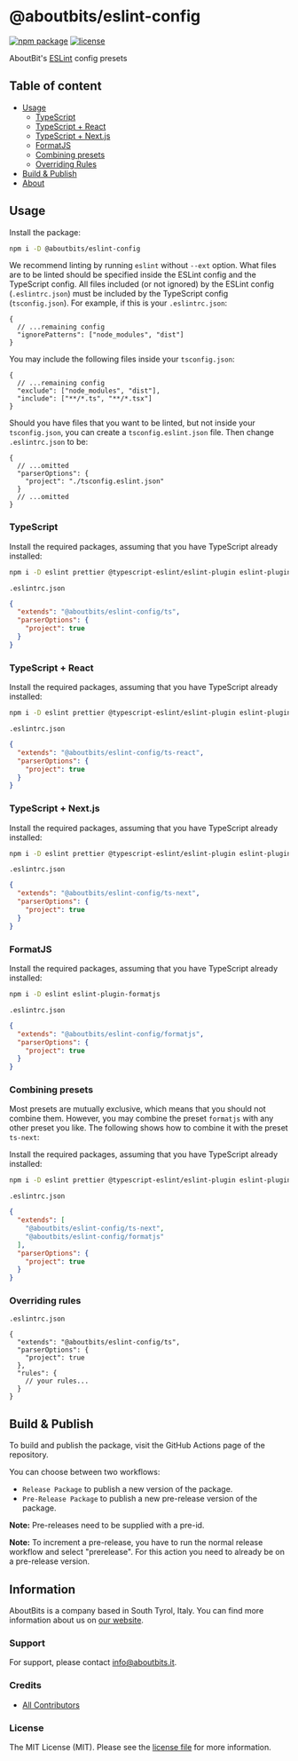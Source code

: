 # @aboutbits/eslint-config

[![npm package](https://badge.fury.io/js/%40aboutbits%2Feslint-config.svg)](https://badge.fury.io/js/%40aboutbits%2Feslint-config)
[![license](https://img.shields.io/github/license/aboutbits/eslint-config)](https://github.com/aboutbits/eslint-config/blob/main/license.md)

AboutBit's [ESLint](https://eslint.org/) config presets

## Table of content

- [Usage](#usage)
  - [TypeScript](#typescript)
  - [TypeScript + React](#typescript--react)
  - [TypeScript + Next.js](#typescript--nextjs)
  - [FormatJS](#formatjs)
  - [Combining presets](#combining-presets)
  - [Overriding Rules](#overriding-rules)
- [Build & Publish](#build--publish)
- [About](#about)

## Usage

Install the package:

```sh
npm i -D @aboutbits/eslint-config
```

We recommend linting by running `eslint` without `--ext` option. What files are to be linted should be specified inside the ESLint config and the TypeScript config.
All files included (or not ignored) by the ESLint config (`.eslintrc.json`) must be included by the TypeScript config (`tsconfig.json`).
For example, if this is your `.eslintrc.json`:

```jsonc
{
  // ...remaining config
  "ignorePatterns": ["node_modules", "dist"]
}
```

You may include the following files inside your `tsconfig.json`:

```jsonc
{
  // ...remaining config
  "exclude": ["node_modules", "dist"],
  "include": ["**/*.ts", "**/*.tsx"]
}
```

Should you have files that you want to be linted, but not inside your `tsconfig.json`, you can create a `tsconfig.eslint.json` file.
Then change `.eslintrc.json` to be:

```jsonc
{
  // ...omitted
  "parserOptions": {
    "project": "./tsconfig.eslint.json"
  }
  // ...omitted
}
```

### TypeScript

Install the required packages, assuming that you have TypeScript already installed:

```sh
npm i -D eslint prettier @typescript-eslint/eslint-plugin eslint-plugin-prettier eslint-plugin-import eslint-plugin-unused-imports@^3
```

`.eslintrc.json`

```json
{
  "extends": "@aboutbits/eslint-config/ts",
  "parserOptions": {
    "project": true
  }
}
```

### TypeScript + React

Install the required packages, assuming that you have TypeScript already installed:

```sh
npm i -D eslint prettier @typescript-eslint/eslint-plugin eslint-plugin-prettier eslint-plugin-import eslint-plugin-unused-imports@^3 eslint-plugin-react eslint-plugin-react-hooks eslint-plugin-jsx-a11y eslint-plugin-tailwindcss
```

`.eslintrc.json`

```json
{
  "extends": "@aboutbits/eslint-config/ts-react",
  "parserOptions": {
    "project": true
  }
}
```

### TypeScript + Next.js

Install the required packages, assuming that you have TypeScript already installed:

```sh
npm i -D eslint prettier @typescript-eslint/eslint-plugin eslint-plugin-prettier eslint-plugin-import eslint-plugin-unused-imports@^3 eslint-plugin-react eslint-plugin-react-hooks eslint-plugin-jsx-a11y eslint-plugin-tailwindcss @next/eslint-plugin-next
```

`.eslintrc.json`

```json
{
  "extends": "@aboutbits/eslint-config/ts-next",
  "parserOptions": {
    "project": true
  }
}
```

### FormatJS

Install the required packages, assuming that you have TypeScript already installed:

```sh
npm i -D eslint eslint-plugin-formatjs
```

`.eslintrc.json`

```json
{
  "extends": "@aboutbits/eslint-config/formatjs",
  "parserOptions": {
    "project": true
  }
}
```

### Combining presets

Most presets are mutually exclusive, which means that you should not combine them.
However, you may combine the preset `formatjs` with any other preset you like.
The following shows how to combine it with the preset `ts-next`:

Install the required packages, assuming that you have TypeScript already installed:

```sh
npm i -D eslint prettier @typescript-eslint/eslint-plugin eslint-plugin-prettier eslint-plugin-import eslint-plugin-unused-imports@^3 eslint-plugin-react eslint-plugin-react-hooks eslint-plugin-jsx-a11y eslint-plugin-tailwindcss @next/eslint-plugin-next eslint-plugin-formatjs
```

`.eslintrc.json`

```json
{
  "extends": [
    "@aboutbits/eslint-config/ts-next",
    "@aboutbits/eslint-config/formatjs"
  ],
  "parserOptions": {
    "project": true
  }
}
```

### Overriding rules

`.eslintrc.json`

```jsonc
{
  "extends": "@aboutbits/eslint-config/ts",
  "parserOptions": {
    "project": true
  },
  "rules": {
    // your rules...
  }
}
```

## Build & Publish

To build and publish the package, visit the GitHub Actions page of the repository.

You can choose between two workflows:
- `Release Package` to publish a new version of the package.
- `Pre-Release Package` to publish a new pre-release version of the package.

**Note:** Pre-releases need to be supplied with a pre-id.

**Note:** To increment a pre-release, you have to run the normal release workflow and select "prerelease". For this action you need to already be on a pre-release version.

## Information

AboutBits is a company based in South Tyrol, Italy. You can find more information about us
on [our website](https://aboutbits.it).

### Support

For support, please contact [info@aboutbits.it](mailto:info@aboutbits.it).

### Credits

- [All Contributors](../../contributors)

### License

The MIT License (MIT). Please see the [license file](license.md) for more information.
